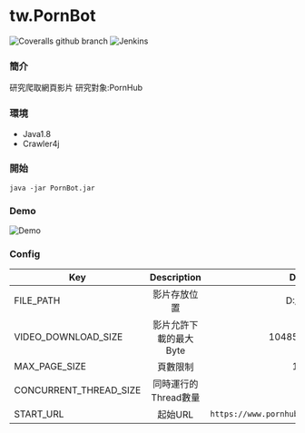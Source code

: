 # tw.PornBot


![Coveralls github branch](https://img.shields.io/badge/java-1.8-green.svg)
![Jenkins](https://img.shields.io/badge/license-MIT-blue.svg)

### 簡介

研究爬取網頁影片
研究對象:PornHub

### 環境
- Java1.8
- Crawler4j

### 開始

``java -jar PornBot.jar``

### Demo


![Demo](https://raw.githubusercontent.com/tim232385/PornBot/master/image/demo.gif)





### Config


| Key | Description | Default | 
|--------------|:-----:|-----:|
|FILE_PATH | 影片存放位置 | D:/video |
| VIDEO_DOWNLOAD_SIZE | 影片允許下載的最大Byte | 104857600 |
| MAX_PAGE_SIZE | 頁數限制 | 10000 |
| CONCURRENT_THREAD_SIZE | 同時運行的Thread數量 | 10 |
| START_URL | 起始URL | `https://www.pornhub.com/` |
